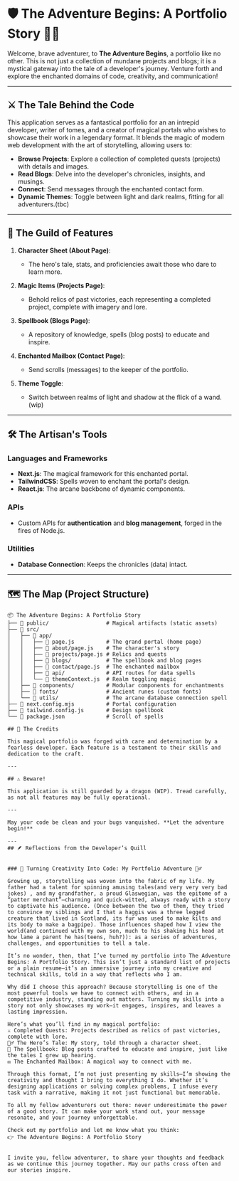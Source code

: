 # 🛡️ The Adventure Begins: A Portfolio Story 🧙‍♂️

Welcome, brave adventurer, to **The Adventure Begins**, a portfolio like no other. This is not just a collection of mundane projects and blogs; it is a mystical gateway into the tale of a developer's journey. Venture forth and explore the enchanted domains of code, creativity, and communication!

---

## ⚔️ The Tale Behind the Code

This application serves as a fantastical portfolio for an an intrepid developer, writer of tomes, and a creator of magical portals who wishes to showcase their work in a legendary format. It blends the magic of modern web development with the art of storytelling, allowing users to:

- **Browse Projects**: Explore a collection of completed quests (projects) with details and images.
- **Read Blogs**: Delve into the developer's chronicles, insights, and musings.
- **Connect**: Send messages through the enchanted contact form.
- **Dynamic Themes**: Toggle between light and dark realms, fitting for all adventurers.(tbc)

---

## 🧩 The Guild of Features

1. **Character Sheet (About Page)**:
   - The hero's tale, stats, and proficiencies await those who dare to learn more.

2. **Magic Items (Projects Page)**:
   - Behold relics of past victories, each representing a completed project, complete with imagery and lore.

3. **Spellbook (Blogs Page)**:
   - A repository of knowledge, spells (blog posts) to educate and inspire.

4. **Enchanted Mailbox (Contact Page)**:
   - Send scrolls (messages) to the keeper of the portfolio.

5. **Theme Toggle**:
   - Switch between realms of light and shadow at the flick of a wand.(wip)

---

## 🛠️ The Artisan's Tools

### **Languages and Frameworks**
- **Next.js**: The magical framework for this enchanted portal.
- **TailwindCSS**: Spells woven to enchant the portal's design.
- **React.js**: The arcane backbone of dynamic components.

### **APIs**
- Custom APIs for **authentication** and **blog management**, forged in the fires of Node.js.

### **Utilities**
- **Database Connection**: Keeps the chronicles (data) intact.

---

## 🗺️ The Map (Project Structure)

```
📦 The Adventure Begins: A Portfolio Story
├── 📁 public/                  # Magical artifacts (static assets)
├── 📁 src/
│   ├── 📁 app/
│   │   ├── 📄 page.js          # The grand portal (home page)
│   │   ├── 📄 about/page.js    # The character's story
│   │   ├── 📄 projects/page.js # Relics and quests
│   │   ├── 📄 blogs/           # The spellbook and blog pages
│   │   ├── 📄 contact/page.js  # The enchanted mailbox
│   │   ├── 📄 api/             # API routes for data spells
│   │   └── 📄 themeContext.js  # Realm toggling magic
│   ├── 📁 components/          # Modular components for enchantments
│   ├── 📁 fonts/               # Ancient runes (custom fonts)
│   └── 📁 utils/               # The arcane database connection spell
├── 📄 next.config.mjs          # Portal configuration
├── 📄 tailwind.config.js       # Design spellbook
└── 📄 package.json             # Scroll of spells

## 📜 The Credits

This magical portfolio was forged with care and determination by a fearless developer. Each feature is a testament to their skills and dedication to the craft.

---

## ⚠️ Beware!

This application is still guarded by a dragon (WIP). Tread carefully, as not all features may be fully operational.

---

May your code be clean and your bugs vanquished. **Let the adventure begin!**

---
## 🪶 Reflections from the Developer’s Quill


### 🎩 Turning Creativity Into Code: My Portfolio Adventure 🧙‍♂️

Growing up, storytelling was woven into the fabric of my life. My father had a talent for spinning amusing tales(and very very very bad jokes) , and my grandfather, a proud Glaswegian, was the epitome of a “patter merchant”—charming and quick-witted, always ready with a story to captivate his audience. (Once between the two of them, they tried to convince my siblings and I that a haggis was a three legged creature that lived in Scotland, its fur was used to make kilts and its body to make a bagpipe). Those influences shaped how I view the world(and continued with my own son, much to his shaking his head at how lame a parent he has(teens, huh?)): as a series of adventures, challenges, and opportunities to tell a tale. 

It’s no wonder, then, that I’ve turned my portfolio into The Adventure Begins: A Portfolio Story. This isn’t just a standard list of projects or a plain resume—it’s an immersive journey into my creative and technical skills, told in a way that reflects who I am.

Why did I choose this approach? Because storytelling is one of the most powerful tools we have to connect with others, and in a competitive industry, standing out matters. Turning my skills into a story not only showcases my work—it engages, inspires, and leaves a lasting impression.

Here’s what you’ll find in my magical portfolio:
⚔️ Completed Quests: Projects described as relics of past victories, complete with lore.
🧙‍♂️ The Hero’s Tale: My story, told through a character sheet.
📜 The Spellbook: Blog posts crafted to educate and inspire, just like the tales I grew up hearing.
✉️ The Enchanted Mailbox: A magical way to connect with me.

Through this format, I’m not just presenting my skills—I’m showing the creativity and thought I bring to everything I do. Whether it’s designing applications or solving complex problems, I infuse every task with a narrative, making it not just functional but memorable.

To all my fellow adventurers out there: never underestimate the power of a good story. It can make your work stand out, your message resonate, and your journey unforgettable.

Check out my portfolio and let me know what you think:
👉 The Adventure Begins: A Portfolio Story


I invite you, fellow adventurer, to share your thoughts and feedback as we continue this journey together. May our paths cross often and our stories inspire.



